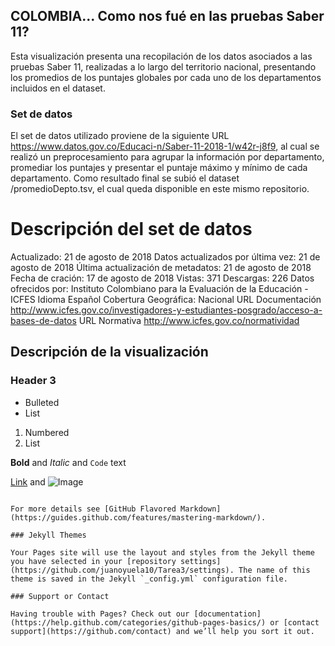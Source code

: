 ## COLOMBIA... Como nos fué en las pruebas Saber 11?

Esta visualización presenta una recopilación de los datos asociados a las pruebas Saber 11, realizadas a lo largo del territorio nacional, presentando los promedios de los puntajes globales por cada uno de los departamentos incluidos en el dataset.

### Set de datos

El set de datos utilizado proviene de la siguiente URL https://www.datos.gov.co/Educaci-n/Saber-11-2018-1/w42r-j8f9, al cual se realizó un preprocesamiento para agrupar la información por departamento, promediar los puntajes y presentar el puntaje máximo y mínimo de cada departamento. Como resultado final se subió el dataset /promedioDepto.tsv, el cual queda disponible en este mismo repositorio.

# Descripción del set de datos

Actualizado: 21 de agosto de 2018
Datos actualizados por última vez: 21 de agosto de 2018
Última actualización de metadatos: 21 de agosto de 2018
Fecha de cración: 17 de agosto de 2018
Vistas: 371
Descargas: 226
Datos ofrecidos por: Instituto Colombiano para la Evaluación de la Educación - ICFES
Idioma	Español
Cobertura Geográfica:	Nacional
URL Documentación	http://www.icfes.gov.co/investigadores-y-estudiantes-posgrado/acceso-a-bases-de-datos
URL Normativa	http://www.icfes.gov.co/normatividad

## Descripción de la visualización


### Header 3

- Bulleted
- List

1. Numbered
2. List

**Bold** and _Italic_ and `Code` text

[Link](url) and ![Image](src)
```

For more details see [GitHub Flavored Markdown](https://guides.github.com/features/mastering-markdown/).

### Jekyll Themes

Your Pages site will use the layout and styles from the Jekyll theme you have selected in your [repository settings](https://github.com/juanoyuela10/Tarea3/settings). The name of this theme is saved in the Jekyll `_config.yml` configuration file.

### Support or Contact

Having trouble with Pages? Check out our [documentation](https://help.github.com/categories/github-pages-basics/) or [contact support](https://github.com/contact) and we’ll help you sort it out.
